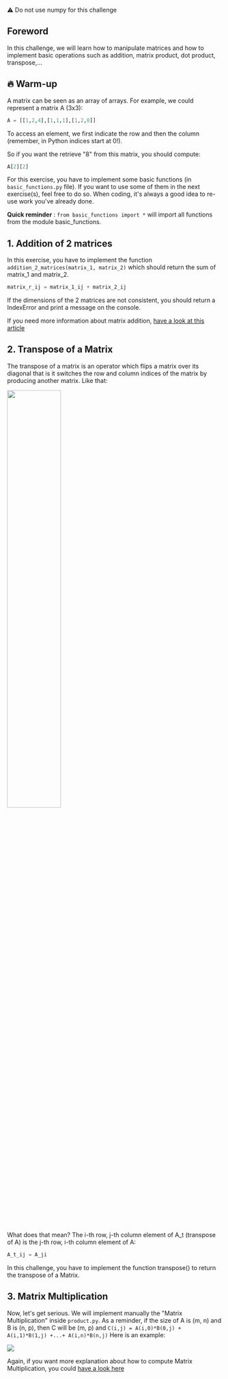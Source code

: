 :warning: Do not use numpy for this challenge

## Foreword

In this challenge, we will learn how to manipulate matrices and how to implement basic operations such as addition, matrix product, dot product, transpose,...

## 🔥 Warm-up

A matrix can be seen as an array of arrays. For example, we could represent a matrix A (3x3):

```python
A = [[1,2,4],[1,1,1],[1,2,8]]
```

To access an element, we first indicate the row and then the column (remember, in Python indices start at 0!).

So if you want the retrieve "8" from this matrix, you should compute:

```python
A[2][2]
```

For this exercise, you have to implement some basic functions (in `basic_functions.py` file). If you want to use some of them in the next exercise(s), feel free to do so. When coding, it's always a good idea to re-use work you've already done.

**Quick reminder** : `from basic_functions import *` will import all functions from the module basic_functions.

## 1. Addition of 2 matrices

In this exercise, you have to implement the function `addition_2_matrices(matrix_1, matrix_2)` which should return the sum of matrix_1 and matrix_2.

```python
matrix_r_ij = matrix_1_ij + matrix_2_ij
```

If the dimensions of the 2 matrices are not consistent, you should return a IndexError and print a message on the console.

If you need more information about matrix addition, [have a look at this article](https://en.wikipedia.org/wiki/Matrix_addition)

## 2. Transpose of a Matrix

The transpose of a matrix is an operator which flips a matrix over its diagonal that is it switches the row and column indices of the matrix by producing another matrix. Like that:

<img src="https://res.cloudinary.com/wagon/image/upload/v1571240356/matrix-transpose_rqsuev.jpg" height="50%" width="50%">

What does that mean? The i-th row, j-th column element of A_t (transpose of A) is the j-th row, i-th column element of A:

```python
A_t_ij = A_ji
```

In this challenge, you have to implement the function transpose() to return the transpose of a Matrix.



## 3. Matrix Multiplication

Now, let's get serious. We will implement manually the "Matrix Multiplication" inside `product.py`. As a reminder, if the size of A is (m, n) and B is (n, p), then C will be (m, p) and `C(i,j) = A(i,0)*B(0,j) + A(i,1)*B(1,j) +...+ A(i,n)*B(n,j)` Here is an example:

<img src="https://res.cloudinary.com/wagon/image/upload/v1571240577/matrice-multiplication_arv48i.gif" >

Again, if you want more explanation about how to compute Matrix Multiplication, you could [have a look here](https://en.wikipedia.org/wiki/Matrix_multiplication)
